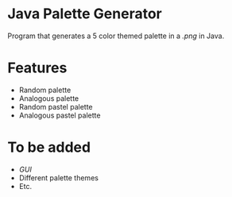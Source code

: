 # Java Palette Generator

Program that generates a 5 color themed palette in a *.png* in Java.

# Features

  - Random palette
  - Analogous palette
  - Random pastel palette
  - Analogous pastel palette
# To be added
  - *GUI* 
  - Different palette themes
  - Etc.
